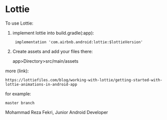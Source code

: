 # Lottie
To use Lottie:
  1. implement lottie into build.gradle(:app):
   
          implementation 'com.airbnb.android:lottie:$lottieVersion'
  2. Create assets and add your files there:
  
      app>Directory>src/main/assets
      
more (link):

    https://lottiefiles.com/blog/working-with-lottie/getting-started-with-lottie-animations-in-android-app

for example:

    master branch

Mohammad Reza Fekri, Junior Android Developer
